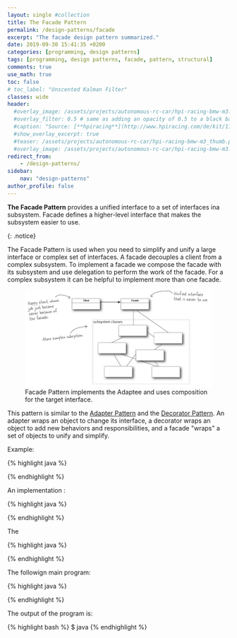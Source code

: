 ```yaml
---
layout: single #collection
title: The Facade Pattern
permalink: /design-patterns/facade
excerpt: "The facade design pattern summarized."
date: 2019-09-30 15:41:35 +0200
categories: [programming, design patterns]
tags: [programming, design patterns, facade, pattern, structural]
comments: true
use_math: true
toc: false
# toc_label: "Unscented Kalman Filter"
classes: wide
header:
  #overlay_image: /assets/projects/autonomous-rc-car/hpi-racing-bmw-m3.png
  #overlay_filter: 0.5 # same as adding an opacity of 0.5 to a black background
  #caption: "Source: [**hpiracing**](http://www.hpiracing.com/de/kit/114343)"
  #show_overlay_excerpt: true
  #teaser: /assets/projects/autonomous-rc-car/hpi-racing-bmw-m3_thumb.png
  #overlay_image: /assets/projects/autonomous-rc-car/hpi-racing-bmw-m3.png
redirect_from:
    - /design-patterns/
sidebar:
    nav: "design-patterns"
author_profile: false
---
```


<p>
<b>The Facade Pattern</b> provides a unified interface to a set of interfaces ina subsystem.
Facade defines a higher-level interface that makes the subsystem easier to use.
</p>
{: .notice}

The Facade Pattern is used when you need to simplify and unify a large interface or complex set of interfaces. 
A facade decouples a client from a complex subsystem. To implement a facade we compose the facade with its subsystem
and use delegation to perform the work of the facade. For a complex subsystem it can be helpful to implement more than one facade.

<figure>
    <a href="/assets/pages/design-patterns/facade-pattern.png"><img src="/assets/pages/design-patterns/facade-pattern.png"></a>
    <figcaption>Facade Pattern implements the Adaptee and uses composition for the target interface.</figcaption>
</figure>

This pattern is similar to the [Adapter Pattern](/design-patterns/adapter) and the [Decorator Pattern](/design-patterns/decorator).
An adapter wraps an object to change its interface, a decorator wraps an object to add new behaviors and responsibilities, 
and a facade "wraps" a set of objects to unify and simplify.


Example:

{% highlight java %}

{% endhighlight %}

An implementation :

{% highlight java %}

{% endhighlight %}

The 

{% highlight java %}

{% endhighlight %}


The followign main program:

{% highlight java %}

{% endhighlight %}


The output of the program is:

{% highlight bash %}
$ java 
{% endhighlight %}
